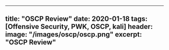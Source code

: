 ---
title: "OSCP Review"
date: 2020-01-18 
tags: [Offensive Security, PWK, OSCP, kali]
header:
  image: "/images/oscp/oscp.png"
excerpt: "OSCP Review"
 ---
 

